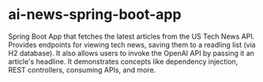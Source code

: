 # ai-news-spring-boot-app
Spring Boot App that fetches the latest articles from the US Tech News API. Provides endpoints for viewing tech news, saving them to a readling list (via H2 database). It also allows users to invoke the OpenAI API by passing it an article's headline. It demonstrates concepts like dependency injection, REST controllers, consuming APIs, and more.
